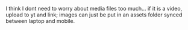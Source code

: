 I think I dont need to worry about media files too much... if it is a video, upload to yt and link; images can just be put in an assets folder synced between laptop and mobile.